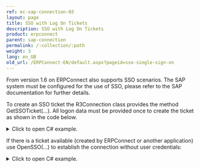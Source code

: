 ```yaml
---
ref: ec-sap-connection-03
layout: page
title: SSO with Log On Tickets
description: SSO with Log On Tickets
product: erpconnect
parent: sap-connection
permalink: /:collection/:path
weight: 3
lang: en_GB
old_url: /ERPConnect-EN/default.aspx?pageid=sso-single-sign-on
---
```


From version 1.6 on ERPConnect also supports SSO scenarios. The SAP system must be configured for the use of SSO, please refer to the SAP documentation for further details.

To create an SSO ticket the R3Connection class provides the method GetSSOTicket(…). All logon data must be provided once to create the ticket as shown in the code below.

<details>
<summary>Click to open C# example.</summary>
{% highlight csharp %}

using(ERPConnect.R3Connection cont = new ERPConnect.R3Connection())
{
    cont.Host = "duncan"; 
    cont.SystemNumber = 7; 
    cont.Client = "800"; cont.Language = "EN"; 
    cont.UserName = "Theobald"; 
    cont.Password = "pw"; 
       
    string ssoticket = cont.GetSSOTicket();
}


{% endhighlight %}
</details>


If there is a ticket available (created by ERPConnect or another application) use OpenSSO(…) to establish the connection without user credentials:

<details>
<summary>Click to open C# example.</summary>
{% highlight csharp %}

using(ERPConnect.R3Connection conts = new ERPConnect.R3Connection())
{
    conts.Host = "duncan"; 
    conts.SystemNumber = 7; 
    conts.Client = "800"; conts.Language = "EN"; 
       
    conts.OpenSSO(ssoticket);
}


{% endhighlight %}
</details>
